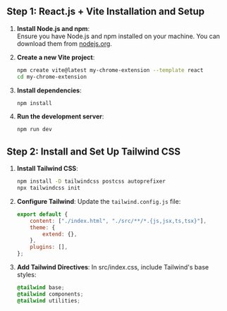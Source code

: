 ## **Step 1: React.js + Vite Installation and Setup**

1. **Install Node.js and npm**:  
   Ensure you have Node.js and npm installed on your machine. You can download them from [nodejs.org](https://nodejs.org/).

2. **Create a new Vite project**:
    ```bash
    npm create vite@latest my-chrome-extension --template react
    cd my-chrome-extension
    ```
3. **Install dependencies**:
    ```bash
    npm install
    ```
4. **Run the development server**:
    ```bash
    npm run dev
    ```

## **Step 2: Install and Set Up Tailwind CSS**

1.  **Install Tailwind CSS**:
    ```bash
    npm install -D tailwindcss postcss autoprefixer
    npx tailwindcss init
    ```
2.  **Configure Tailwind**:
    Update the `tailwind.config.js` file:

    ```javascript
    export default {
        content: ["./index.html", "./src/**/*.{js,jsx,ts,tsx}"],
        theme: {
            extend: {},
        },
        plugins: [],
    };
    ```

3.  **Add Tailwind Directives**:
    In src/index.css, include Tailwind's base styles:
    ```css
    @tailwind base;
    @tailwind components;
    @tailwind utilities;
    ```
